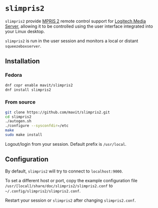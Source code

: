 # `slimpris2`

`slimpris2` provide [MPRIS 2](https://specifications.freedesktop.org/mpris-spec/latest/) remote control support for [Logitech Media Server](http://wiki.slimdevices.com/index.php/Logitech_Media_Server), allowing it to be controlled using the user interface integrated into your Linux desktop.

`slimpris2` is run in the user session and monitors a local or distant `squeezeboxserver`.

## Installation

### Fedora

```sh
dnf copr enable mavit/slimpris2
dnf install slimpris2
```

### From source

```sh
git clone https://github.com/mavit/slimpris2.git
cd slimpris2
./autogen.sh
./configure --sysconfdir=/etc
make
sudo make install
```

Logout/login from your session.  Default prefix is `/usr/local`.

## Configuration

By default, `slimpris2` will try to connect to `localhost:9000`.

To set a different host or port, copy the example configuration file `/usr/[local]/share/doc/slimpris2/slimpris2.conf` to `~/.config/slimpris2/slimpris2.conf`.

Restart your session or `slimpris2` after changing `slimpris2.conf`.
